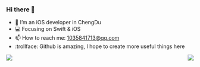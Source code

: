 ### Hi there 👋

- 🔭 I’m an iOS developer in ChengDu
- :computer: Focusing on Swift & iOS
- 📫 How to reach me: 1035841713@qq.com
- :trollface: Github is amazing, I hope to create more useful things here

<img align="right" src="https://github-readme-stats.vercel.app/api/top-langs/?username=liujunliuhong&hide=HTML,Python"/>
<img align="left" src="https://github-readme-stats.vercel.app/api?username=liujunliuhong&show_icons=true&icon_color=0366d6&text_color=718096&bg_color=ffffff&hide_title=true"/>
